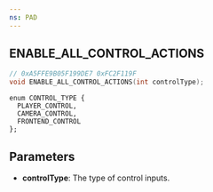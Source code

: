 ```yaml
---
ns: PAD
---
```

## ENABLE_ALL_CONTROL_ACTIONS

```c
// 0xA5FFE9B05F199DE7 0xFC2F119F
void ENABLE_ALL_CONTROL_ACTIONS(int controlType);
```

```
enum CONTROL_TYPE {
  PLAYER_CONTROL,
  CAMERA_CONTROL,
  FRONTEND_CONTROL
};
```

## Parameters
* **controlType**: The type of control inputs.
